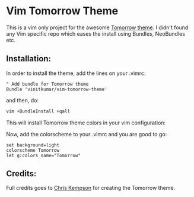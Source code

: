 # Vim Tomorrow Theme

This is a vim only project for the awesome [Tomorrow theme](https://github.com/chriskempson/tomorrow-theme). I didn't found any Vim specific repo which eases the install using Bundles, NeoBundles etc.


## Installation:

In order to install the theme, add the lines on your .vimrc:

```vimL
" Add bundle for Tomorrow theme
Bundle 'vinitkumar/vim-tomorrow-theme'
```

and then, do:

```bash
vim +BundleInstall +qall
```

This will install Tomorrow theme colors in your vim configuration:

Now, add the colorscheme to your .vimrc and you are good to go:

```vimL
set background=light
colorscheme Tomorrow  
let g:colors_name="Tomorrow"
```

## Credits:

Full credits goes to [Chris Kempson](https://github.com/chriskempson/tomorrow-theme) for creating the Tomorrow theme.
